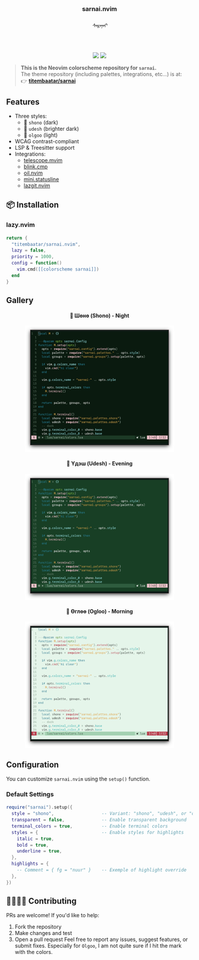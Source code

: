 <h3 align="center">sarnai.nvim</h3>
<h6 align="center">ᠰᠠᠷᠠᠨᠠᠢ</h6>
<br/>
<p align="center">
  <a href="https://github.com/titembaatar/sarnai.nvim"><img src="https://img.shields.io/badge/SARNAI-NEOVIM-c7958d?style=for-the-badge&logo=github"></a>
  <a href="https://github.com/titembaatar/sarnai/blob/main/LICENSE"><img src="https://img.shields.io/badge/LICENSE-MIT-9d4a40?style=for-the-badge"></a>
</p>

> **This is the Neovim colorscheme repository for `sarnai`.**  
> The theme repository (including palettes, integrations, etc...) is at:  
> 👉 **[titembaatar/sarnai](https://github.com/titembaatar/sarnai)**  

## Features
- Three styles:  
  - 🌌 `shono` (dark)  
  - 🌄 `udesh` (brighter dark)  
  - 🌅 `olgoo` (light)  
- WCAG contrast-compliant
- LSP & Treesitter support 
- Integrations:
  - [telescope.mvim](https://github.com/nvim-telescope/telescope.nvim)
  - [blink.cmp](https://github.com/Saghen/blink.cmp)
  - [oil.nvim](https://github.com/stevearc/oil.nvim)
  - [mini.statusline](https://github.com/echasnovski/mini.nvim)
  - [lazgit.nvim](https://github.com/kdheepak/lazygit.nvim)

## 📦 Installation

### **lazy.nvim**
```lua
return {
  "titembaatar/sarnai.nvim",
  lazy = false,
  priority = 1000,
  config = function()
    vim.cmd([[colorscheme sarnai]])
  end
}
```

## Gallery
<h4 align="center">🌌 Шөнө (Shono) - Night</h4>
<p align="center">
  <img src="./assets/nvim_shono.png" style="width: 80%">
</p>
<h4 align="center">🌄 Үдэш (Udesh) - Evening</h4>
<p align="center">
  <img src="./assets/nvim_udesh.png" style="width: 80%">
</p>
<h4 align="center">🌅 Өглөө (Ogloo) - Morning</h4>
<p align="center">
  <img src="./assets/nvim_ogloo.png" style="width: 80%">
</p>

## Configuration

You can customize `sarnai.nvim` using the `setup()` function.

### **Default Settings**
```lua
require("sarnai").setup({
  style = "shono",                  -- Variant: "shono", "udesh", or "ogloo"
  transparent = false,              -- Enable transparent background
  terminal_colors = true,           -- Enable terminal colors
  styles = {                        -- Enable styles for highlights
    italic = true,
    bold = true,
    underline = true,
  },
  highlights = {
    -- Comment = { fg = "nuur" }    -- Exemple of highlight override
  },
})
```

## 🫱🏼‍🫲🏽 Contributing
PRs are welcome! If you'd like to help:
1. Fork the repository
2. Make changes and test
3. Open a pull request
Feel free to report any issues, suggest features, or submit fixes. Especially for `Olgoo`, I am not quite sure if I hit the mark with the colors.
